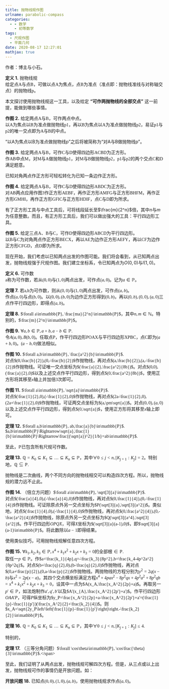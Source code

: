 ```yaml
---
title: 抛物线规作图
urlname: parabolic-compass
categories:
  - - 数学
    - 初等数学
tags:
  - 尺规作图
  - 平面几何
date: 2020-08-17 12:27:01
mathjax: true
---
```


作者：博主与小石。

**定义 1.** <span style="font-family:KaiTi;">抛物线规 \
给定点A与点B，可做以点A为焦点，点B为准点（准点即：抛物线准线与对称轴交点）的抛物线p。</span>

本文探讨使用抛物线规这一工具，以及给定 **“可作两抛物线的全部交点”** <span style="font-family:KaiTi;">这一前提，能做到哪些事情。</span>

**作图 2.** <span style="font-family:KaiTi;">给定两点A与B，可作两点中点。 \
以A为焦点以B为准点做抛物线p1，再以B为焦点以A为准点做抛物线p2，易证p1与p2的唯一交点即为A与B的中点。</span>

“以A为焦点以B为准点做抛物线p”之后将被简称为“对A与B做抛物线p”。

**作图 3.** <span style="font-family:KaiTi;">给定两点A与B，可作C与D使得四边形ACBD为正方形。\
作AB中点M，对M与A做抛物线p1，对M与B做抛物线p2，p1与p2的两个交点C和D满足题意。</span>

已知对角两点作正方形可轻松转化为已知一条边作正方形。

**作图 4.** <span style="font-family:KaiTi;">给定两点A与B，可作C与D使得四边形ABDC为正方形。\
对AB两点应用作图3作正方形AEBF，再作正方形AMFG与正方形BHFM，再作正方形GMHI，再作正方形GFIC与正方形HDIF，点C与D即为所求。</span>

有了正方形工具与中点工具后，可将线段延长至$\frac{m}{2^n}$倍，其中$n$与$m$为任意整数。而且，有正方形工具后，我们可以做出强大的工具：平行四边形工具。

**作图 5.** <span style="font-family:KaiTi;">给定三点A、B与C，可作D使得四边形ABCD为平行四边形。\
以B与C为对角两点作正方形BECX，再以AE为边作正方形AEFY，再以CF为边作正方形CFGD，点D即为所求。</span>

现在开始，我们考虑以已知两点出发的作图可能。我们将会看到，从已知两点出发，抛物线规强于尺规作图。我们建立坐标系，令已知两点为$O(0,0)$与$I(1,0)$。

**定义 6.** <span style="font-family:KaiTi;">可作数\
a称为可作数，若从$(0,0)$与$(1,0)$两点出发，可作点$(a,0)$。记为$a\in\mathbb{P}$。</span>

<!-- more -->

**定理 7.** <span style="font-family:KaiTi;">若a,b为可作数，则从$(0,0)$与$(1,0)$两点出发，可作点$(a,b)$。\
作点$(a,0)$与点$(b,0)$。以$(0,0),(b,0)$为边作正方形得到$(0,b)$，再以$(0,b),(0,0),(a,0)$三点作平行四边形，即得点$(a,b)$。</span>

**定理 8.** <span style="font-family:KaiTi;">$\forall a\in\mathbb{P}, \frac{ma}{2^n}\in\mathbb{P}$，其中$n,m\in\mathbb{N}$。特别的，$\frac{m}{2^n}\in\mathbb{P}$。</span>

**作图 9.** <span style="font-family:KaiTi;">$\forall a,b\in\mathbb{P}, a+b,a-b\in\mathbb{P}$.\
令$A(a,0),B(b,0)$。任取点P，作平行四边形POAX与平行四边形XPBC，点C即为$(a+b,0)$。$(a-b,0)$做法相似。</span>

**作图 10.** <span style="font-family:KaiTi;">$\forall a,b\in\mathbb{P}, \frac{a^2}{b}\in\mathbb{P}$.\
对点$(0,\frac{b}{2}),(0,-\frac{b}{2})$作抛物线，再对点$(a,\frac{b}{2}),(a,-\frac{b}{2})$作抛物线。可证唯一交点坐标为$(\frac{a}{2},\frac{a^2}{8b})$。对点$(0,0),(\frac{a}{2},0)$以及上述交点作平行四边形，得到点$(0,\frac{a^2}{8b})$，使用正方形将其移至$x$轴上并加倍3次即可。</span>

**作图 11.** <span style="font-family:KaiTi;">$\forall a\in\mathbb{P}, \sqrt{a}\in\mathbb{P}$.\
对点$(\frac{1}{2},0),(-\frac{1}{2},0)$作抛物线，再对点$(2a-\frac{1}{2},0),(2a+\frac{1}{2},0)$作抛物线，可证两交点坐标为$(a,\pm\sqrt{a})$。对点$(0,0),(a,0)$以及上述交点作平行四边形，得到点$(0,\sqrt{a})$，使用正方形将其移至$x$轴上即可。</span>

**定理 12.** <span style="font-family:KaiTi;">$\forall a,b\in\mathbb{P}, ab,\frac{a}{b}\in\mathbb{P}$.\
$a,b\in\mathbb{P}\Rightarrow\sqrt{a},\frac{1}{b}\in\mathbb{P}\Rightarrow\frac{(\sqrt{a})^2}{1/b}=ab\in\mathbb{P}$.</span>

至此，$\mathbb{P}$已包含所有尺规可作数。

**定理 13.** <span style="font-family:KaiTi;">$\mathbb{Q}=K_0\subseteq K_1\subseteq\dots\subseteq K_n\subseteq\mathbb{P}$，其中$\forall 0\leq j<n,\left[K_{j+1}:K_j\right]=2$。特别地，$\mathbb{Q}\subseteq\mathbb{P}$.</span>

抛物线是二次曲线，两个不同方向的抛物线相交可以构造四次方程。所以，抛物线规的潜力远不止此。

**作图 14.** <span style="font-family:KaiTi;">（倍立方问题）$\forall a\in\mathbb{P}, \sqrt[3]{a}\in\mathbb{P}$.\
对点$(\frac{a}{4},0),(-\frac{a}{4},0)$作抛物线，再对点$(0,\frac{1}{4}),(0,-\frac{1}{4})$作抛物线。可证除原点外另一交点坐标为$P(\sqrt[3]{a},\sqrt[3]{a^2})$。类似地，对点$(\frac{1}{4},0),(-\frac{1}{4},0)$作抛物线，再对点$(0,\frac{a^2}{4}),(0,-\frac{a^2}{4})$作抛物线，除原点外另一交点坐标为$Q(\sqrt[3]{a^4},\sqrt[3]{a^2})$。作平行四边形$OPQX$，可得$X$坐标为$(\sqrt[3]{a}(a-1),0)$，即$\sqrt[3]{a}(a-1)\in\mathbb{P}$。将此数除以$a-1$即得结果。</span>

使用类似技巧，可用抛物线规解任意四次方程。

**作图 15.** <span style="font-family:KaiTi;">$\forall k_1,k_2,k_3\in\mathbb{P}, x^4+k_1x^2+k_2x+k_3=0$的全部根$\in\mathbb{P}$.\
取任一$p\in\mathbb{P}$。作$a=\frac{k_1}{4p},q=-\frac{k_3}{8p^2},b=\frac{k_4-4p^2a^2}{8p^2q}$。对点$(b+\frac{q}{2},0),(b-\frac{q}{2},0)$作抛物线，再对点$(0,a+\frac{p}{2}),(0,a-\frac{p}{2})$作抛物线。两抛物线的方程分别为$y^2=2q(x-b)$与$x^2=2p(x-a)$，其四个交点横坐标满足方程$x^4+4pax^2-8p^2qx+4p^2a^2+8p^2qb=x^4+k_1x^2+k_2x+k_3=0$，设其中一点为$A(x_A,\frac{x_A^2}{2p}+a)$。再取另一$p'\in\mathbb{P}$，如法炮制作$a',q',b'$以及$A'(x_{A},\frac{x_A^2}{2p'}+a')$。作平行四边形$OAA'P$，可得$P$纵坐标为$y_P=\frac{x_A^2}{2p}+a-\frac{x_A^2}{2p'}+a'=(\frac{1}{p}-\frac{1}{p'})(\frac{x_A^2}{2}+\frac{k_2}{4})$。则$x_A=\sqrt{2y_P\left/\left(\frac{1}{p}-\frac{1}{p'}\right)\right.-\frac{k_2}{2}}\in\mathbb{P}$。</span>

**定理 16.** <span style="font-family:KaiTi;">$\mathbb{Q}=K_0\subseteq K_1\subseteq\dots\subseteq K_n\subseteq\mathbb{P}$，其中$\forall 0\leq j<n,\left[K_{j+1}:K_j\right]\leq 4$.</span>

特别的，

**定理 17.** <span style="font-family:KaiTi;">（三等分角问题）$\forall \cos\theta\in\mathbb{P}, \cos\frac{\theta}{3}\in\mathbb{P}$.\</span>

至此，我们证明了从两点出发，抛物线规可解四次方程。但是，从三点或以上出发，抛物线规可作的事情仍是开放问题。如：

**开放问题 18.** <span style="font-family:KaiTi;">已知点$(0,0),(1,0),(a,b)$，使用抛物线规求作点$(a,0)$。</span>

